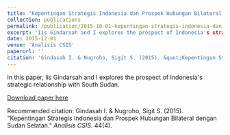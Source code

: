 ```yaml
---
title: "Kepentingan Strategis Indonesia dan Prospek Hubungan Bilateral dengan Sudan Selatan."
collection: publications
permalink: /publication/2015-10-01-kepentingan-strategis-indonesia-dan-prospek-hubungan-bilateral-dengan-sudan-selatan
excerpt: 'Iis Gindarsah and I explores the prospect of Indonesia's strategic relationship with South Sudan.'
date: 2015-12-01
venue: 'Analisis CSIS'
paperurl: ''
citation: 'Gindasah I. & Nugroho, Sigit S. (2015). &quot;Kepentingan Strategis Indonesia dan Prospek Hubungan Bilateral dengan Sudan Selatan.&quot; <i>Analisis CSIS</i>. 44(4).'
---
```

In this paper, Iis Gindarsah and I explores the prospect of Indonesia's strategic relationship with South Sudan.

[Download paper here](http://catalog.danlevlibrary.net/index.php?p=show_detail&id=14979&keywords=)

Recommended citation: Gindasah I. & Nugroho, Sigit S. (2015). &quot;Kepentingan Strategis Indonesia dan Prospek Hubungan Bilateral dengan Sudan Selatan.&quot; <i>Analisis CSIS</i>. 44(4).
